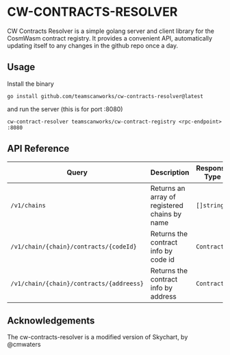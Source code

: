 # CW-CONTRACTS-RESOLVER

CW Contracts Resolver is a simple golang server and client library for the CosmWasm contract registry. It provides a convenient
API, automatically updating itself to any changes in the github repo once a day.

## Usage

Install the binary

```cli
go install github.com/teamscanworks/cw-contracts-resolver@latest
```

and run the server (this is for port :8080)

```cli
cw-contract-resolver teamscanworks/cw-contract-registry <rpc-endpoint> :8080
```

## API Reference


| Query                                    | Description                                   | Response Type |
|------------------------------------------|-----------------------------------------------|---------------|
| `/v1/chains`                             | Returns an array of registered chains by name | `[]string`    |
| `/v1/chain/{chain}/contracts/{codeId}`   | Returns the contract info by code id          | `Contract`    |
| `/v1/chain/{chain}/contracts/{addreess}` | Returns the contract info by address          | `Contract`    |

## Acknowledgements

The cw-contracts-resolver is a modified version of Skychart, by @cmwaters